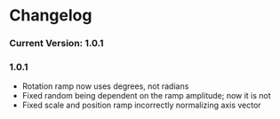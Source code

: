 Changelog
====================

### Current Version: 1.0.1

### 1.0.1

- Rotation ramp now uses degrees, not radians
- Fixed random being dependent on the ramp amplitude; now it is not
- Fixed scale and position ramp incorrectly normalizing axis vector
